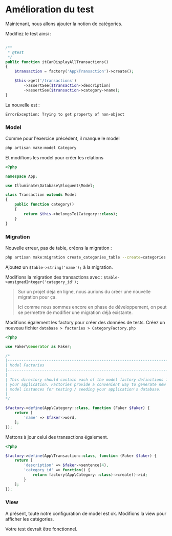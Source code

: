 # Amélioration du test

Maintenant, nous allons ajouter la notion de catégories.

Modifiez le test ainsi :

```php

/**
 * @test
 */
public function itCanDisplayAllTransactions()
{
    $transaction = factory('App\Transaction')->create();

    $this->get('/transactions')
        ->assertSee($transaction->description)
        ->assertSee($transaction->category->name);
}
```

La nouvelle est :

```
ErrorException: Trying to get property of non-object
```

### Model

Comme pour l'exercice précédent, il manque le model

```bash
php artisan make:model Category
```

Et modifions les model pour créer les relations 

```php
<?php

namespace App;

use Illuminate\Database\Eloquent\Model;

class Transaction extends Model
{
    public function category()
    {
        return $this->belongsTo(Category::class);
    }
}
```

### Migration

Nouvelle erreur, pas de table, créons la migration :

```bash
php artisan make:migration create_categories_table --create=categories
```

Ajoutez un `$table->string('name');` à la migration.

Modifions la migration des transactions avec : `$table->unsignedInteger('category_id');`

> Sur un projet déjà en ligne, nous aurions du créer une nouvelle migration pour ça.
>
> Ici comme nous sommes encore en phase de développement, on peut se permettre de modifier une migration déjà existante.

Modifions également les factory pour créer des données de tests.
Créez un nouveau fichier `database > factories > CategoryFactory.php`

```php
<?php

use Faker\Generator as Faker;

/*
|--------------------------------------------------------------------------
| Model Factories
|--------------------------------------------------------------------------
|
| This directory should contain each of the model factory definitions for
| your application. Factories provide a convenient way to generate new
| model instances for testing / seeding your application's database.
|
*/

$factory->define(App\Category::class, function (Faker $faker) {
    return [
        'name' => $faker->word,
    ];
});
```

Mettons à jour celui des transactions également.

```php
<?php

$factory->define(App\Transaction::class, function (Faker $faker) {
    return [
        'description' => $faker->sentence(4),
        'category_id' => function() {
            return factory(App\Category::class)->create()->id;
        }
    ];
});
```

### View

A présent, toute notre configuration de model est ok. Modifions la view pour afficher les catégories.

Votre test devrait être fonctionnel.



